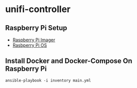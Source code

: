 # unifi-controller

## Raspberry Pi Setup

- [Raspberry Pi Imager](https://www.raspberrypi.com/software/)
- [Rasbperry Pi OS](https://www.raspberrypi.com/software/operating-systems/)

## Install Docker and Docker-Compose On Raspberry Pi

```
ansible-playbook -i inventory main.yml
```
